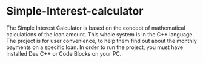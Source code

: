 # Simple-Interest-calculator
The Simple Interest Calculator is based on the concept of mathematical calculations of the loan amount. This whole system is in the C++ language. The project is for user convenience, to help them find out about the monthly payments on a specific loan.
In order to run the project, you must have installed Dev C++ or Code Blocks on your PC.
